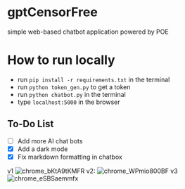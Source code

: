 # gptCensorFree
simple web-based chatbot application powered by POE

# How to run locally
- run `pip install -r requirements.txt` in the terminal
- run `python token_gen.py` to get a token
- run `python chatbot.py` in the terminal
- type `localhost:5000` in the browser

## To-Do List
- [ ] Add more AI chat bots
- [x] Add a dark mode
- [x] Fix markdown formatting in chatbox

v1
![chrome_bKtA9tKMFR](https://user-images.githubusercontent.com/47940043/232313951-750d8a4a-6a67-4826-b8c8-fc6b589f38f6.png)
v2:
![chrome_WPmio800BF](https://user-images.githubusercontent.com/47940043/233191622-a9f92a4c-bcf8-4edd-b46f-415cc74eb07d.png)
v3
![chrome_eSBSaemmfx](https://github.com/TheLime1/gptCensorFree/assets/47940043/0ea0d323-4fd0-4972-a6ed-348338437c3a)

